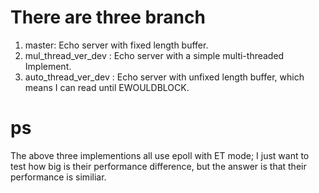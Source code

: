 # There are three branch
1. master: Echo server with fixed length buffer.
2. mul_thread_ver_dev : Echo server with a simple multi-threaded Implement.
3. auto_thread_ver_dev : Echo server with unfixed length buffer, which means I can read until EWOULDBLOCK.

# ps
The above three implementions all use epoll with ET mode;
I just want to test how big is their performance difference, but the answer is that their performance is similiar.
